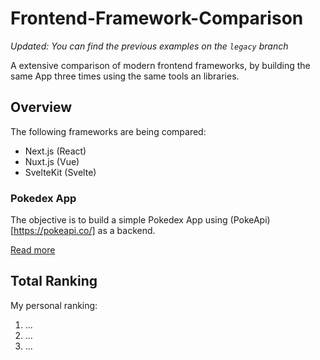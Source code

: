 # Frontend-Framework-Comparison

*Updated: You can find the previous examples on the `legacy` branch*

A extensive comparison of modern frontend frameworks, by building the same App three times using the same tools an libraries.

## Overview

The following frameworks are being compared:
- Next.js (React)
- Nuxt.js (Vue)
- SvelteKit (Svelte)

### Pokedex App

The objective is to build a simple Pokedex App using (PokeApi)[https://pokeapi.co/] as a backend.

[Read more](https://github.com/paulcpk/frontend-framework-comparison/blob/master/pokedex-app/README.md)


## Total Ranking

My personal ranking:
1. ...
2. ...
3. ...
